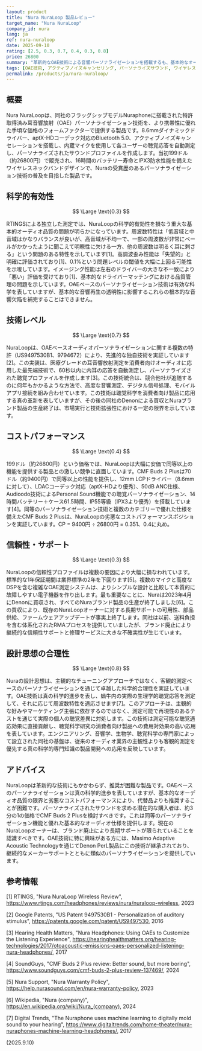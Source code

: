 ```yaml
---
layout: product
title: "Nura NuraLoop 製品レビュー"
target_name: "Nura NuraLoop"
company_id: nura
lang: ja
ref: nura-nuraloop
date: 2025-09-10
rating: [2.5, 0.3, 0.7, 0.4, 0.3, 0.8]
price: 26800
summary: "革新的なOAE技術による音響パーソナライゼーションを搭載するも、基本的なオーディオ品質の限界と低いコストパフォーマンスが課題"
tags: [OAE技術, アクティブノイズキャンセリング, パーソナライズサウンド, ワイヤレスイヤホン]
permalink: /products/ja/nura-nuraloop/
---
```

## 概要

Nura NuraLoopは、同社のフラッグシップモデルNuraphoneに搭載された特許取得済み耳音響放射（OAE）パーソナライゼーション技術を、より携帯性に優れた手頃な価格のフォームファクターで提供する製品です。8.6mmダイナミックドライバー、aptX-HDコーデック対応のBluetooth 5.0、アクティブノイズキャンセレーションを搭載し、内蔵マイクを使用して各ユーザーの聴覚応答を自動測定し、パーソナライズされたサウンドプロファイルを作成します。当初199ドル（約26800円）で販売され、16時間のバッテリー寿命とIPX3防水性能を備えたワイヤレスネックバンドデザインで、Nuraの受賞歴のあるパーソナライゼーション技術の普及を目指した製品です。

## 科学的有効性

$$ \Large \text{0.3} $$

RTINGSによる独立した測定では、NuraLoopの科学的有効性を損なう重大な基本的オーディオ品質の問題が明らかになっています。周波数特性は「低音域と中音域はかなりバランスが良いが、高音域が不均一で、一部の周波数が非常にベールがかかったように聞こえて明瞭性に欠ける一方、他の周波数は明るく耳に刺さる」という問題のある特性を示しています[1]。高調波歪み性能は「失望的」と明確に評価されており[1]、0.1%という問題レベルの閾値を大幅に上回る可能性を示唆しています。イメージング性能は左右のドライバーの大きな不一致により「悪い」評価を受けており[1]、基本的なドライバーマッチングにおける品質管理の問題を示しています。OAEベースのパーソナライゼーション技術は有効な科学を表していますが、基本的な音響再生の透明性に影響するこれらの根本的な音響欠陥を補完することはできません。

## 技術レベル

$$ \Large \text{0.7} $$

NuraLoopは、OAEベースオーディオパーソナライゼーションに関する複数の特許（US9497530B1、9794672）により、先進的な独自技術を実証しています[2]。この実装は、医療グレードの耳音響放射測定を消費者向けオーディオに応用した最先端技術で、60秒以内に内耳の応答を自動測定し、パーソナライズされた聴覚プロファイルを作成します[3]。この技術統合は、競合他社が追随するのに何年もかかるような方法で、高度な音響測定、デジタル信号処理、モバイルアプリ接続を組み合わせています。この技術は聴覚科学を消費者向け製品に応用する真の革新を表していますが、その後の同社のDenonによる買収とNuraブランド製品の生産終了は、市場実行と技術拡張性における一定の限界を示しています。

## コストパフォーマンス

$$ \Large \text{0.4} $$

199ドル（約26800円）という価格では、NuraLoopは大幅に安価で同等以上の機能を提供する製品との激しい競争に直面しています。CMF Buds 2 Plusは70ドル（約9400円）で同等以上の性能を提供し、12mm LCPドライバー（8.6mmに対して）、LDACコーデック対応（aptX-HDより優秀）、50dB ANC仕様、Audioodo技術によるPersonal Sound機能での聴覚パーソナライゼーション、14時間バッテリー＋ケース61.5時間、IP55等級（IPX3より優秀）を搭載しています[4]。同等のパーソナライゼーション技術と複数のカテゴリーで優れた仕様を備えたCMF Buds 2 Plusは、NuraLoopの劣悪なコストパフォーマンスポジションを実証しています。CP = 9400円 ÷ 26800円 = 0.351、0.4に丸め。

## 信頼性・サポート

$$ \Large \text{0.3} $$

NuraLoopの信頼性プロファイルは複数の要因により大幅に損なわれています。標準的な1年保証期間は業界標準の2年を下回ります[5]。複数のマイクと高度なDSPを含む複雑なOAE測定システムは、よりシンプルな設計と比較して本質的に故障しやすい電子機器を作り出します。最も重要なことに、Nuraは2023年4月にDenonに買収され、すべてのNuraブランド製品の生産が終了しました[6]。この買収により、既存のNuraLoopオーナーに対する長期サポートの可用性、部品供給、ファームウェアアップデートが事実上終了します。同社は以前、送料負担を含む体系化されたRMAプロセスを提供していましたが、ブランド廃止により継続的な信頼性サポートと修理サービスに大きな不確実性が生じています。

## 設計思想の合理性

$$ \Large \text{0.8} $$

Nuraの設計思想は、主観的なチューニングアプローチではなく、客観的測定ベースのパーソナライゼーションを通じて卓越した科学的合理性を実証しています。OAE技術は真の科学的進歩を表し、蝸牛内の実際の生理学的聴覚応答を測定して、それに応じて周波数特性を適応させます[7]。このアプローチは、主観的な好みやマーケティング主張に依存するのではなく、測定可能で再現性のあるテストを通じて実際の個人の聴覚差異に対処します。この技術は測定可能な聴覚適応効果に直接貢献し、聴覚科学研究の消費者向け製品への費用対効果の高い応用を表しています。エンジニアリング、音響学、生物学、聴覚科学の専門家によって設立された同社の基盤は、従来のオーディオ業界の主観性よりも客観的測定を優先する真の科学的専門知識の製品開発への応用を反映しています。

## アドバイス

NuraLoopは革新的な技術にもかかわらず、推奨が困難な製品です。OAEベースのパーソナライゼーションは真の科学的進歩を表していますが、基本的なオーディオ品質の限界と劣悪なコストパフォーマンスにより、代替品よりも推奨することが困難です。パーソナライズされたサウンドを求める潜在的な購入者は、約3分の1の価格でCMF Buds 2 Plusを検討すべきです。これは同等のパーソナライゼーション機能と優れた基本的なオーディオ仕様を提供します。現在のNuraLoopオーナーは、ブランド廃止により長期サポートが限られていることを認識すべきです。OAE技術に特に興味がある方には、Masimo Adaptive Acoustic Technologyを通じてDenon PerL製品にこの技術が継承されており、継続的なメーカーサポートとともに類似のパーソナライゼーションを提供しています。

## 参考情報

[1] RTINGS, "Nura NuraLoop Wireless Review", https://www.rtings.com/headphones/reviews/nura/nuraloop-wireless, 2023

[2] Google Patents, "US Patent 9497530B1 - Personalization of auditory stimulus", https://patents.google.com/patent/US9497530, 2016

[3] Hearing Health Matters, "Nura Headphones: Using OAEs to Customize the Listening Experience", https://hearinghealthmatters.org/hearing-technologies/2017/otoacoustic-emissions-oaes-personalized-listening-nura-headphones/, 2017

[4] SoundGuys, "CMF Buds 2 Plus review: Better sound, but more boring", https://www.soundguys.com/cmf-buds-2-plus-review-137469/, 2024

[5] Nura Support, "Nura Warranty Policy", https://help.nurasound.com/en/nura-warranty-policy, 2023

[6] Wikipedia, "Nura (company)", https://en.wikipedia.org/wiki/Nura_(company), 2024

[7] Digital Trends, "The Nuraphone uses machine learning to digitally mold sound to your hearing", https://www.digitaltrends.com/home-theater/nura-nuraphones-machine-learning-headphones/, 2017

(2025.9.10)